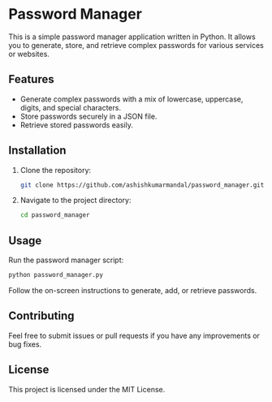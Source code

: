 # Password Manager

This is a simple password manager application written in Python. It allows you to generate, store, and retrieve complex passwords for various services or websites.

## Features

- Generate complex passwords with a mix of lowercase, uppercase, digits, and special characters.
- Store passwords securely in a JSON file.
- Retrieve stored passwords easily.

## Installation

1. Clone the repository:
   ```bash
   git clone https://github.com/ashishkumarmandal/password_manager.git
   ```

2. Navigate to the project directory:
   ```bash
   cd password_manager
   ```

## Usage

Run the password manager script:
```bash
python password_manager.py
```

Follow the on-screen instructions to generate, add, or retrieve passwords.

## Contributing

Feel free to submit issues or pull requests if you have any improvements or bug fixes.

## License

This project is licensed under the MIT License.
